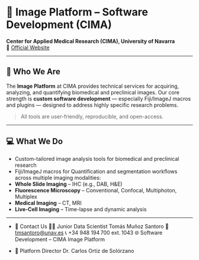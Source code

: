 # 🧬 Image Platform – Software Development (CIMA)

**Center for Applied Medical Research (CIMA), University of Navarra**  
🔗 [Official Website](https://cima.cun.es/en/research/technology-platforms/image-platforms/software-development)

---

## 🎯 Who We Are

The **Image Platform** at CIMA provides technical services for acquiring, analyzing, and quantifying biomedical and preclinical images. Our core strength is **custom software development** — especially Fiji/ImageJ macros and plugins — designed to address highly specific research problems.

> All tools are user-friendly, reproducible, and open-access.

---

## 💻 What We Do

-  Custom-tailored image analysis tools for biomedical and preclinical research  
-  Fiji/ImageJ macros for Quantification and segmentation workflows across multiple imaging modalities:
  -  **Whole Slide Imaging** – IHC (e.g., DAB, H&E)
  -  **Fluorescence Microscopy** – Conventional, Confocal, Multiphoton, Multiplex
  -  **Medical Imaging** – CT, MRI
  -  **Live-Cell Imaging** – Time-lapse and dynamic analysis

---

- 👥 Contact Us
🧑‍💻 Junior Data Scientist
Tomás Muñoz Santoro
📧 tmsantoro@unav.es
📞 +34 948 194 700 ext. 1043
🌐 Software Development – CIMA Image Platform

- 🔬 Platform Director
Dr. Carlos Ortiz de Solórzano





